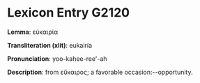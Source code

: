 # Lexicon Entry G2120

**Lemma**: εὐκαιρία

**Transliteration (xlit)**: eukairía

**Pronunciation**: yoo-kahee-ree'-ah

**Description**:
from εὔκαιρος; a favorable occasion:--opportunity.
